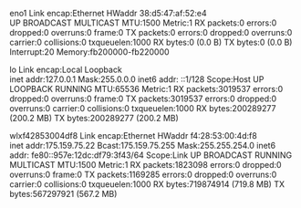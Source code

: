 eno1      Link encap:Ethernet  HWaddr 38:d5:47:af:52:e4  
          UP BROADCAST MULTICAST  MTU:1500  Metric:1
          RX packets:0 errors:0 dropped:0 overruns:0 frame:0
          TX packets:0 errors:0 dropped:0 overruns:0 carrier:0
          collisions:0 txqueuelen:1000 
          RX bytes:0 (0.0 B)  TX bytes:0 (0.0 B)
          Interrupt:20 Memory:fb200000-fb220000 

lo        Link encap:Local Loopback  
          inet addr:127.0.0.1  Mask:255.0.0.0
          inet6 addr: ::1/128 Scope:Host
          UP LOOPBACK RUNNING  MTU:65536  Metric:1
          RX packets:3019537 errors:0 dropped:0 overruns:0 frame:0
          TX packets:3019537 errors:0 dropped:0 overruns:0 carrier:0
          collisions:0 txqueuelen:1000 
          RX bytes:200289277 (200.2 MB)  TX bytes:200289277 (200.2 MB)

wlxf42853004df8 Link encap:Ethernet  HWaddr f4:28:53:00:4d:f8  
          inet addr:175.159.75.22  Bcast:175.159.75.255  Mask:255.255.254.0
          inet6 addr: fe80::957e:12dc:df79:3f43/64 Scope:Link
          UP BROADCAST RUNNING MULTICAST  MTU:1500  Metric:1
          RX packets:1823098 errors:0 dropped:0 overruns:0 frame:0
          TX packets:1169285 errors:0 dropped:0 overruns:0 carrier:0
          collisions:0 txqueuelen:1000 
          RX bytes:719874914 (719.8 MB)  TX bytes:567297921 (567.2 MB)

